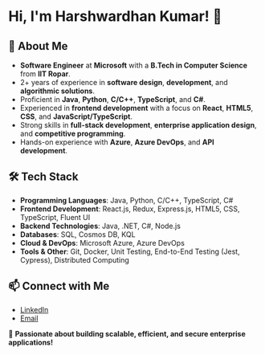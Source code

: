 # Hi, I'm Harshwardhan Kumar! 👋

## 🚀 About Me
- **Software Engineer** at **Microsoft** with a **B.Tech in Computer Science** from **IIT Ropar**.
- 2+ years of experience in **software design**, **development**, and **algorithmic solutions**.
- Proficient in **Java**, **Python**, **C/C++**, **TypeScript**, and **C#**.
- Experienced in **frontend development** with a focus on **React**, **HTML5**, **CSS**, and **JavaScript/TypeScript**.
- Strong skills in **full-stack development**, **enterprise application design**, and **competitive programming**.
- Hands-on experience with **Azure**, **Azure DevOps**, and **API development**.

## 🛠 Tech Stack
- **Programming Languages**: Java, Python, C/C++, TypeScript, C#
- **Frontend Development**: React.js, Redux, Express.js, HTML5, CSS, TypeScript, Fluent UI
- **Backend Technologies**: Java, .NET, C#, Node.js
- **Databases**: SQL, Cosmos DB, KQL
- **Cloud & DevOps**: Microsoft Azure, Azure DevOps
- **Tools & Other**: Git, Docker, Unit Testing, End-to-End Testing (Jest, Cypress), Distributed Computing



## 📫 Connect with Me
- [LinkedIn](https://www.linkedin.com/in/harshwardhankumar)
- [Email](mailto:harshwardhank373@gmail.com)

🚀 **Passionate about building scalable, efficient, and secure enterprise applications!**
